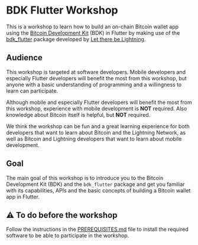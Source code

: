# BDK Flutter Workshop

This is a workshop to learn how to build an on-chain Bitcoin wallet app using the [Bitcoin Development Kit](https://bitcoindevkit.org) (BDK) in Flutter by making use of the [bdk_flutter](https://pub.dev/packages/bdk_flutter) package developed by [Let there be Lightning](https://ltbl.io).

## Audience

This workshop is targeted at software developers.
Mobile developers and especially Flutter developers will benefit the most from this workshop, but anyone with a basic understanding of programming and a willingness to learn can participate.

Although mobile and especially Flutter developers will benefit the most from this workshop, experience with mobile development is **NOT** required.
Also knowledge about Bitcoin itself is helpful, but **NOT** required.

We think the workshop can be fun and a great learning experience for both developers that want to learn about Bitcoin and the Lightning Network, as well as Bitcoin and Lightning developers that want to learn about mobile development.

## Goal

The main goal of this workshop is to introduce you to the Bitcoin Development Kit (BDK) and the `bdk_flutter` package and get you familiar with its capabilities, APIs and the basic concepts of building a Bitcoin wallet app in Flutter.

## ⚠️ To do before the workshop

Follow the instructions in the [PREREQUISITES.md](PREREQUISITES.md) file to install the required software to be able to participate in the workshop.

